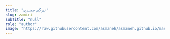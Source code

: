 ```yaml
--- 
title: "نرگس ضمیری" 
slug: zamiri 
subTitle: "null" 
role: "author" 
image: "https://raw.githubusercontent.com/asmaneh/asmaneh.github.io/master/assets/img/authors/zamiri.jfif" 
--- 
```


